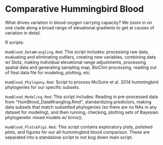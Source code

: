 # Comparative Hummingbird Blood
What drives variation in blood-oxygen carrying capacity? We zoom in on one clade along a broad range of elevational gradients to get at causes of variation in detail. 

R scripts: 

`HumBlood_DataWrangling.Rmd`: This script includes: processing raw data, evaluating and eliminating outliers, creating new variables, combining data w/ Stotz, making individual elevational range adjustments, processing spatial data and generating sampling map, BioClim processing, reading out of final data file for modeling, plotting, etc.

`HumBlood_Phylogeny.Rmd`: Script to process McGuire et al. 2014 hummingbird phylogenies for our specific subsets. 

`HumBlood_Modeling.Rmd`: This script includes: Reading in pre-processed data from "HumBlood_DataWrangling.Rmd", standardizing predictors, making data subsets that match subsetted phylogenies (so there are no NAs in any dataset for modeling), and then running, checking, plotting sets of Bayesian phylogenetic mixed models w/ brms(). 

`HumBlood_Plots&Figs.Rmd`: This script contains exploratory plots, polished plots, and figures for our all-hummingbird blood comparison. These are separated into a standalone script to not bog down main script.
